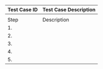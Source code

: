 | Test Case ID | Test Case Description |
| --- | --- |
| | |
| Step | Description | Expected Result | Actual Result | Pass/Fail | Priority |
| 1. | | | | | |
| 2. | | | | | |
| 3. | | | | | |
| 4. | | | | | |
| 5. | | | | | |
